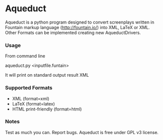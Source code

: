 Aqueduct
========
Aqueduct is a python program designed to convert screenplays written in Fountain markup language (http://fountain.io/) into XML, LaTeX or XML. Other Formats can be implemented creating new AqueductDrivers.

### Usage
From command line

aqueduct.py <inputfile.funtain> <output format>

It will print on standard output result XML

### Supported Formats
+ XML (format=xml)
+ LaTeX (format=latex)
+ HTML print-friendly (format=html)

### Notes
Test as much you can. Report bugs. Aqueduct is free under GPL v3 license.
